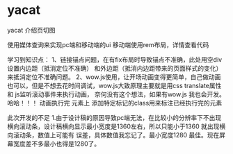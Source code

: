 # yacat
yacat 介绍页切图

使用媒体查询来实现pc端和移动端的ui
移动端使用rem布局，详情查看代码

学习到知识点：
  1、链接锚点问题，在有fix布局时导致锚点不准确，此处用空div设置内边距（抵消定位不准确） 和外边距（抵消内边距带来的页面样式的变化）来抵消定位不准确问题。
  2、wow.js使用，让开场动画变得更简单，自己做动画也可以，但是不想去花时间调试，wow.js大致原理主要就是用css translate属性和 js监听滚动事件来执行动画，
奈何没有这个想法，如果有wow.js 我也会开发。 哈哈！！！ 动画执行完 元素上 添加特定标记的class用来标注已经执行完的元素

此次开发的不足
  1.由于设计稿的原因导致pc端无法，在比较小的分辨率下不出现横向滚动条，设计稿横向显示最小宽度是1360左右，所以只能小于1360 就出现横向滚动条，数值上可能有
误差，具体数值我忘记了。最小宽度1280 最佳。现在屏幕宽度差不多最小也得是1280了。

